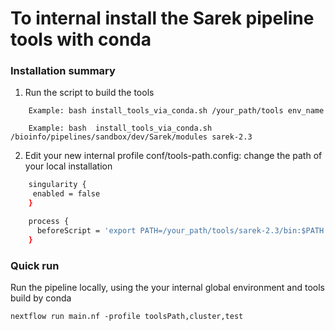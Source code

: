 # To internal install the Sarek pipeline tools with conda 

### Installation  summary

1. Run the script to build the tools
```
    Example: bash install_tools_via_conda.sh /your_path/tools env_name
```
```
    Example: bash  install_tools_via_conda.sh /bioinfo/pipelines/sandbox/dev/Sarek/modules sarek-2.3
```

2. Edit your new internal profile conf/tools-path.config: change the path of your local installation

```bash
    singularity {
     enabled = false 
    }

    process {
      beforeScript = 'export PATH=/your_path/tools/sarek-2.3/bin:$PATH'
    }
```

### Quick run
Run the pipeline locally, using the your internal global environment and tools build by conda

```
nextflow run main.nf -profile toolsPath,cluster,test

```


